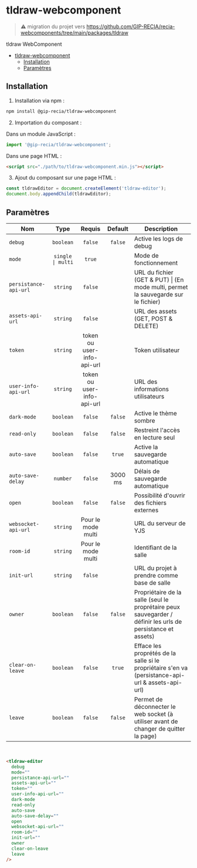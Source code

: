 # tldraw-webcomponent

> ⚠️ migration du projet vers https://github.com/GIP-RECIA/recia-webcomponents/tree/main/packages/tldraw

tldraw WebComponent

- [tldraw-webcomponent](#tldraw-webcomponent)
  - [Installation](#installation)
  - [Paramètres](#paramètres)

## Installation

1. Installation via npm :

```sh
npm install @gip-recia/tldraw-webcomponent
```

2. Importation du composant :

Dans un module JavaScript :

```js
import '@gip-recia/tldraw-webcomponent';
```

Dans une page HTML :

```html
<script src="./path/to/tldraw-webcomponent.min.js"></script>
```

3. Ajout du composant sur une page HTML :

```js
const tldrawEditor = document.createElement('tldraw-editor');
document.body.appendChild(tldrawEditor);
```

## Paramètres

| Nom                   |       Type        |           Requis           | Default | Description                                                                                                 |
| --------------------- | :---------------: | :------------------------: | :-----: | ----------------------------------------------------------------------------------------------------------- |
| `debug`               |     `boolean`     |          `false`           | `false` | Active les logs de debug                                                                                    |
| `mode`                | `single \| multi` |           `true`           |         | Mode de fonctionnement                                                                                      |
| `persistance-api-url` |     `string`      |          `false`           |         | URL du fichier (GET & PUT) \| (En mode multi, permet la sauvegarde sur le fichier)                          |
| `assets-api-url`      |     `string`      |          `false`           |         | URL des assets (GET, POST & DELETE)                                                                         |
| `token`               |     `string`      | token ou user-info-api-url |         | Token utilisateur                                                                                           |
| `user-info-api-url`   |     `string`      | token ou user-info-api-url |         | URL des informations utilisateurs                                                                           |
| `dark-mode`           |     `boolean`     |          `false`           | `false` | Active le thème sombre                                                                                      |
| `read-only`           |     `boolean`     |          `false`           | `false` | Restreint l'accès en lecture seul                                                                           |
| `auto-save`           |     `boolean`     |          `false`           | `true`  | Active la sauvegarde automatique                                                                            |
| `auto-save-delay`     |     `number`      |          `false`           | 3000 ms | Délais de sauvegarde automatique                                                                            |
| `open`                |     `boolean`     |          `false`           | `false` | Possibilité d'ouvrir des fichiers externes                                                                  |
| `websocket-api-url`   |     `string`      |     Pour le mode multi     |         | URL du serveur de YJS                                                                                       |
| `room-id`             |     `string`      |     Pour le mode multi     |         | Identifiant de la salle                                                                                     |
| `init-url`            |     `string`      |          `false`           |         | URL du projet à prendre comme base de salle                                                                 |
| `owner`               |     `boolean`     |          `false`           | `false` | Propriétaire de la salle (seul le proprétaire peux sauvegarder / définir les urls de persistance et assets) |
| `clear-on-leave`      |     `boolean`     |          `false`           | `true`  | Efface les proprétés de la salle si le propriétaire s'en va (persistance-api-url & assets-api-url)          |
| `leave`               |     `boolean`     |          `false`           | `false` | Permet de déconnecter le web socket (à utiliser avant de changer de quitter la page)                        |

<br/>

```html
<tldraw-editor
  debug
  mode=""
  persistance-api-url=""
  assets-api-url=""
  token=""
  user-info-api-url=""
  dark-mode
  read-only
  auto-save
  auto-save-delay=""
  open
  websocket-api-url=""
  room-id=""
  init-url=""
  owner
  clear-on-leave
  leave
/>
```
